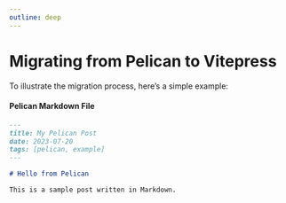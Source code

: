 ```yaml
---
outline: deep
---
```


# Migrating from Pelican to Vitepress

To illustrate the migration process, here’s a simple example:

#### Pelican Markdown File

```markdown
---
title: My Pelican Post
date: 2023-07-20
tags: [pelican, example]
---

# Hello from Pelican

This is a sample post written in Markdown.
```

